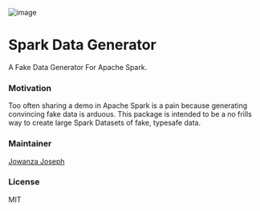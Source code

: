![image](http://i.imgur.com/vrNth3I.png)
# Spark Data Generator
A Fake Data Generator For Apache Spark.


### Motivation
Too often sharing a demo in Apache Spark is a pain because generating convincing fake data is arduous. This package is intended to be a no frills way to create large Spark Datasets of fake, typesafe data. 


### Maintainer

[Jowanza Joseph](http://www.jowanza.com)

### License

MIT
